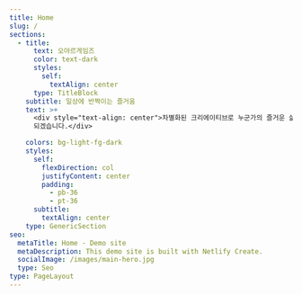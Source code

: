 ```yaml
---
title: Home
slug: /
sections:
  - title:
      text: 오야르게임즈
      color: text-dark
      styles:
        self:
          textAlign: center
      type: TitleBlock
    subtitle: 일상에 반짝이는 즐거움
    text: >+
      <div style="text-align: center">차별화된 크리에이티브로 누군가의 즐거운 삶에 반짝이는 즐거움이
      되겠습니다.</div>

    colors: bg-light-fg-dark
    styles:
      self:
        flexDirection: col
        justifyContent: center
        padding:
          - pb-36
          - pt-36
      subtitle:
        textAlign: center
    type: GenericSection
seo:
  metaTitle: Home - Demo site
  metaDescription: This demo site is built with Netlify Create.
  socialImage: /images/main-hero.jpg
  type: Seo
type: PageLayout
---
```

